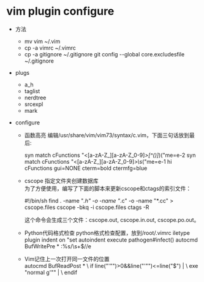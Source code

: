 vim plugin configure
===================

* 方法
    * mv vim ~/.vim
    * cp -a vimrc ~/.vimrc
    * cp -a gitignore ~/.gitignore
      git config --global core.excludesfile ~/.gitignore

* plugs
    * a_h
    * taglist
    * nerdtree
    * srcexpl
    * mark

* configure
    * 函数高亮     编辑/usr/share/vim/vim73/syntax/c.vim，下面三句话放到最后:

        syn match cFunctions "\<[a-zA-Z_][a-zA-Z_0-9]*\>[^()]*)("me=e-2
        syn match cFunctions "\<[a-zA-Z_][a-zA-Z_0-9]*\>\s*("me=e-1
        hi cFunctions gui=NONE cterm=bold  ctermfg=blue

    * cscope 指定文件夹创建数据库       
    为了方便使用，编写了下面的脚本来更新cscope和ctags的索引文件：

        \#!/bin/sh
        find . -name "*.h" -o -name "*.c" -o -name "*.cc" > cscope.files
        cscope -bkq -i cscope.files
        ctags -R

        这个命令会生成三个文件：cscope.out, cscope.in.out, cscope.po.out。

    * Python代码格式检查
        python格式检查配置，放到/root/.vimrc
              iletype plugin indent on
                        "set autoindent
                                  execute pathogen#infect()
              autocmd BufWritePre * :%s/\s\+$//e

    * Vim记住上一次打开同一文件的位置          
        autocmd BufReadPost *
        \ if line("'\"")>0&&line("'\"")<=line("$") |
        \ exe "normal g'\"" |
        \ endif



